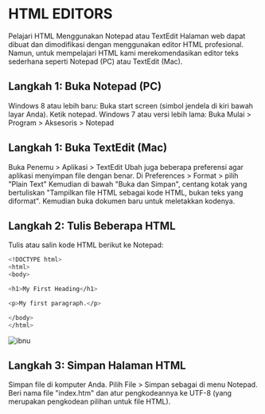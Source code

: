 # HTML EDITORS
Pelajari HTML Menggunakan Notepad atau TextEdit
Halaman web dapat dibuat dan dimodifikasi dengan menggunakan editor HTML profesional.
Namun, untuk mempelajari HTML kami merekomendasikan editor teks sederhana seperti Notepad (PC) atau TextEdit (Mac).
## Langkah 1: Buka Notepad (PC)
Windows 8 atau lebih baru:
Buka start screen (simbol jendela di kiri bawah layar Anda). Ketik notepad.
Windows 7 atau versi lebih lama:
Buka Mulai > Program > Aksesoris > Notepad
## Langkah 1: Buka TextEdit (Mac)
Buka Penemu > Aplikasi > TextEdit
Ubah juga beberapa preferensi agar aplikasi menyimpan file dengan benar. Di Preferences > Format > pilih "Plain Text"
Kemudian di bawah "Buka dan Simpan", centang kotak yang bertuliskan "Tampilkan file HTML sebagai kode HTML, bukan teks yang diformat".
Kemudian buka dokumen baru untuk meletakkan kodenya.
## Langkah 2: Tulis Beberapa HTML
Tulis atau salin kode HTML berikut ke Notepad:
``` sh
<!DOCTYPE html>
<html>
<body>

<h1>My First Heading</h1>

<p>My first paragraph.</p>

</body>
</html>
```

![ibnu](https://github.com/uin-unit/docs-html/blob/main/images/editors%201.png)
## Langkah 3: Simpan Halaman HTML
Simpan file di komputer Anda. Pilih File > Simpan sebagai di menu Notepad.
Beri nama file "index.htm" dan atur pengkodeannya ke UTF-8 (yang merupakan pengkodean pilihan untuk file HTML).
